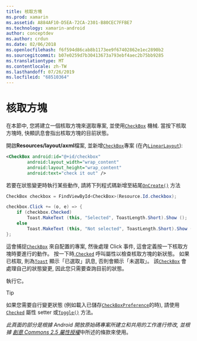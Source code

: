 ```yaml
---
title: 核取方塊
ms.prod: xamarin
ms.assetid: A884AF10-D5EA-72CA-2301-B80CEC7FFBE7
ms.technology: xamarin-android
author: conceptdev
ms.author: crdun
ms.date: 02/06/2018
ms.openlocfilehash: f6f594d86cab8b1173ee9f67402862e1ec2890b2
ms.sourcegitcommit: b07e0259d7b30413673a793ebf4aec2b75bb9285
ms.translationtype: MT
ms.contentlocale: zh-TW
ms.lasthandoff: 07/26/2019
ms.locfileid: "68510364"
---
```

# <a name="checkbox"></a>核取方塊

在本節中, 您將建立一個核取方塊來選取專案, 並使用[`CheckBox`](xref:Android.Widget.CheckBox)
機械. 當按下核取方塊時, 快顯訊息會指出核取方塊的目前狀態。

開啟**Resources/layout/axml**檔案, 並新增[`CheckBox`](xref:Android.Widget.CheckBox)專案 (在內[`LinearLayout`](xref:Android.Widget.LinearLayout)):

```xml
<CheckBox android:id="@+id/checkbox"
        android:layout_width="wrap_content"
        android:layout_height="wrap_content"
        android:text="check it out" />
```

若要在狀態變更時執行某些動作, 請將下列程式碼新增至結尾[`OnCreate()`](xref:Android.App.Activity.OnCreate*)
方法

```csharp
CheckBox checkbox = FindViewById<CheckBox>(Resource.Id.checkbox);

checkbox.Click += (o, e) => {
    if (checkbox.Checked)
        Toast.MakeText (this, "Selected", ToastLength.Short).Show ();
    else
        Toast.MakeText (this, "Not selected", ToastLength.Short).Show ();
};
```

這會捕捉[`CheckBox`](xref:Android.Widget.CheckBox)
來自配置的專案, 然後處理 Click 事件, 這會定義按一下核取方塊時要進行的動作。 按一下時,[`Checked`](xref:Android.Widget.CompoundButton.Checked)
呼叫屬性以檢查核取方塊的新狀態。 如果已核取, 則為[`Toast`](xref:Android.Widget.Toast)
顯示「已選取」訊息, 否則會顯示「未選取」。 該[`CheckBox`](xref:Android.Widget.CheckBox)
會處理自己的狀態變更, 因此您只需要查詢目前的狀態。

執行它。

> [!TIP]
> 如果您需要自行變更狀態 (例如載入已儲存[`CheckBoxPreference`](xref:Android.Preferences.CheckBoxPreference)的時), 請使用[`Checked`](xref:Android.Widget.CompoundButton.Checked)
> 屬性 setter 或[`Toggle()`](xref:Android.Widget.CompoundButton.Toggle)
> 方法。

*此頁面的部分是根據 Android 開放原始碼專案所建立和共用的工作進行修改, 並根據*
[*創意 Commons 2.5 屬性授權*](http://creativecommons.org/licenses/by/2.5/)中所述的條款來使用。
